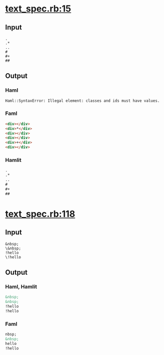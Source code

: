 # [text\_spec.rb:15](/spec/hamlit/engine/text_spec.rb#L15)
## Input
```haml
.
.*
..
#
#+
##

```

## Output
### Haml
```html
Haml::SyntaxError: Illegal element: classes and ids must have values.
```

### Faml
```html
<div></div>
<div>*</div>
<div></div>
<div></div>
<div>+</div>
<div></div>

```

### Hamlit
```html
.
.*
..
#
#+
##

```


# [text\_spec.rb:118](/spec/hamlit/engine/text_spec.rb#L118)
## Input
```haml
&nbsp;
\&nbsp;
!hello
\!hello

```

## Output
### Haml, Hamlit
```html
&nbsp;
&nbsp;
!hello
!hello

```

### Faml
```html
nbsp;
&nbsp;
hello
!hello

```

